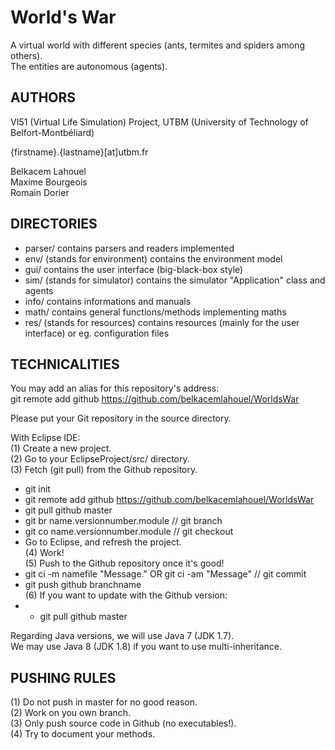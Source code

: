 # World's War  

A virtual world with different species (ants, termites and spiders among others).  
The entities are autonomous (agents).  

## AUTHORS  
VI51 (Virtual Life Simulation) Project, UTBM (University of Technology of Belfort-Montbéliard)  

{firstname}.{lastname}[at]utbm.fr  

Belkacem Lahouel  
Maxime Bourgeois  
Romain Dorier  

## DIRECTORIES  
*    parser/ contains parsers and readers implemented  
*    env/ (stands for environment) contains the environment model  
*    gui/ contains the user interface (big-black-box style)  
*    sim/ (stands for simulator) contains the simulator "Application" class and agents  
*    info/ contains informations and manuals  
*    math/ contains general functions/methods implementing maths  
*    res/ (stands for resources) contains resources (mainly for the user interface) or eg. configuration files  

## TECHNICALITIES  
You may add an alias for this repository's address:  
git remote add github https://github.com/belkacemlahouel/WorldsWar  

Please put your Git repository in the source directory.  

With Eclipse IDE:  
(1)    Create a new project.  
(2)    Go to your EclipseProject/src/ directory.  
(3)    Fetch (git pull) from the Github repository.  
*    git init  
*    git remote add github https://github.com/belkacemlahouel/WorldsWar  
*    git pull github master  
*    git br name.versionnumber.module // git branch  
*    git co name.versionnumber.module // git checkout  
*    Go to Eclipse, and refresh the project.  
(4)    Work!  
(5)    Push to the Github repository once it's good!  
*    git ci -m namefile "Message." OR git ci -am "Message" // git commit  
*    git push github branchname  
(6)    If you want to update with the Github version:  
*    *    git pull github master  

Regarding Java versions, we will use Java 7 (JDK 1.7).  
We may use Java 8 (JDK 1.8) if you want to use multi-inheritance.  

## PUSHING RULES  
(1)    Do not push in master for no good reason.  
(2)    Work on you own branch.  
(3)    Only push source code in Github (no executables!).  
(4)    Try to document your methods.  
